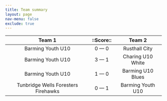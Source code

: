 ```yaml
---
title: Team summary
layout: page
nav-menu: false
exclude: true
---
```




|               Team 1                |  ::Score::  |      Team 2       |
|:-----------------------------------:|:-----------:|:-----------------:|
|          Barming Youth U10          | 0 &mdash; 0 |   Rusthall City   |
|          Barming Youth U10          | 3 &mdash; 1 | Charing U10 White |
|          Barming Youth U10          | 1 &mdash; 0 | Barming U10 Blues |
| Tunbridge Wells Foresters Firehawks | 0 &mdash; 1 | Barming Youth U10 |

 <br /><br /><br />